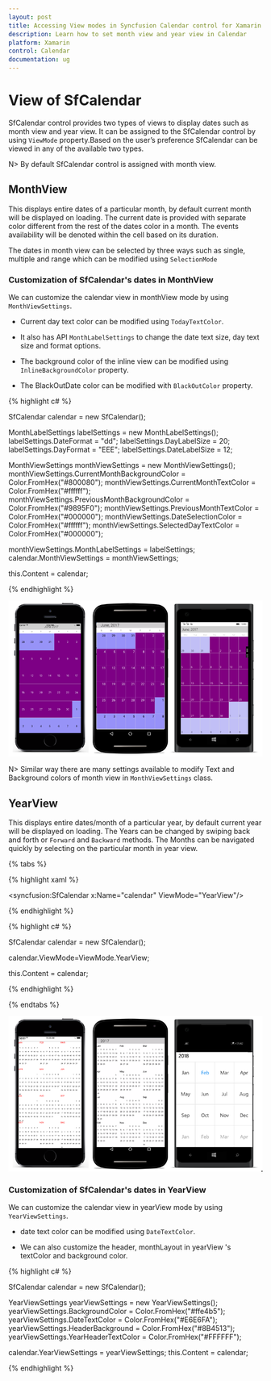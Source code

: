 ```yaml
---
layout: post
title: Accessing View modes in Syncfusion Calendar control for Xamarin.Forms
description: Learn how to set month view and year view in Calendar
platform: Xamarin
control: Calendar
documentation: ug
---
```


# View of SfCalendar

SfCalendar control provides two types of views to display dates such as month view and year view. It can be assigned to the SfCalendar control by using `ViewMode` property.Based on the user’s preference SfCalendar can be viewed in any of the available two types.

N> By default SfCalendar control is assigned with month view. 

## MonthView

This displays entire dates of a particular month, by default current month will be displayed on loading. The current date is provided with separate color different from the rest of the dates color in a month. The events availability will be denoted within the cell based on its duration.

The dates in month view can be selected by three ways such as single, multiple and range which can be modified using `SelectionMode`

### Customization of SfCalendar's dates in MonthView

We can customize the calendar view in monthView mode by using `MonthViewSettings`. 

* Current day text color can be modified using `TodayTextColor`.

* It also has API `MonthLabelSettings` to change the date text size, day text size and format options.

* The background color of the inline view can be modified using `InlineBackgroundColor` property.

* The BlackOutDate color can be modified with `BlackOutColor` property.

{% highlight c# %}
	
SfCalendar calendar = new SfCalendar();    

MonthLabelSettings labelSettings = new MonthLabelSettings();
labelSettings.DateFormat = "dd";
labelSettings.DayLabelSize = 20;
labelSettings.DayFormat = "EEE";
labelSettings.DateLabelSize = 12;

MonthViewSettings monthViewSettings = new MonthViewSettings();
monthViewSettings.CurrentMonthBackgroundColor = Color.FromHex("#800080");
monthViewSettings.CurrentMonthTextColor = Color.FromHex("#ffffff");
monthViewSettings.PreviousMonthBackgroundColor = Color.FromHex("#9895F0");
monthViewSettings.PreviousMonthTextColor = Color.FromHex("#000000");
monthViewSettings.DateSelectionColor = Color.FromHex("#ffffff");
monthViewSettings.SelectedDayTextColor = Color.FromHex("#000000");

monthViewSettings.MonthLabelSettings = labelSettings;
calendar.MonthViewSettings = monthViewSettings;

this.Content = calendar;
	
{% endhighlight %}

![](images/monthviewset.png)


N> Similar way there are many settings available to modify Text and Background colors of month view in `MonthViewSettings` class.

## YearView

This displays entire dates/month of a particular year, by default current year will be displayed on loading. The Years can be changed by swiping back and forth or `Forward` and `Backward` methods. The Months can be navigated quickly by selecting on the particular month in year view.

{% tabs %}

{% highlight xaml %}

<syncfusion:SfCalendar  x:Name="calendar" ViewMode="YearView"/>

{% endhighlight %}

{% highlight c# %}

SfCalendar calendar = new SfCalendar();

calendar.ViewMode=ViewMode.YearView;

this.Content = calendar;
 
{% endhighlight %}

{% endtabs %}
 
![](images/yearviewset.png)

### Customization of SfCalendar's dates in YearView

We can customize the calendar view in yearView mode by using `YearViewSettings`. 

*  date text color can be modified using `DateTextColor`.

* We can also customize the header, monthLayout in yearView 's textColor and background color.

{% highlight c# %}
	
SfCalendar calendar = new SfCalendar();    
    
YearViewSettings yearViewSettings = new YearViewSettings();
yearViewSettings.BackgroundColor = Color.FromHex("#ffe4b5");
yearViewSettings.DateTextColor = Color.FromHex("#E6E6FA");
yearViewSettings.HeaderBackground = Color.FromHex("#8B4513");
yearViewSettings.YearHeaderTextColor = Color.FromHex("#FFFFFF");

calendar.YearViewSettings = yearViewSettings;
this.Content = calendar;

{% endhighlight %}


